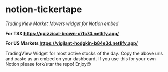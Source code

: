 # notion-tickertape
*TradingView Market Movers widget for Notion embed*

**For TSX https://quizzical-brown-c7fc74.netlify.app/**

**For US Markets https://vigilant-hodgkin-b84e3d.netlify.app/**

TradingView Widget for most active stocks of the day. Copy the above urls and paste as an embed on your dashboard. If you use this for your own Notion please fork/star the repo! Enjoy😊
